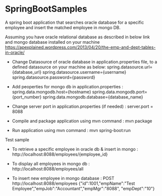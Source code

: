 # SpringBootSamples

A spring boot application that searches oracle database for a specific employee and insert the matched employee in mongo DB.

Assuming you have oracle relational database as described in below link and mongo database installed on your machine
https://apexplained.wordpress.com/2013/04/20/the-emp-and-dept-tables-in-oracle/


- Change Datasource of oracle database in application.properties file, to a defined datasource on your machine as below:
spring.datasource.url={database_url} 
spring.datasource.username={username}
spring.datasource.password={password}

- Add peoperties for mongo db in application.properties :
spring.data.mongodb.host={hostname}
spring.data.mongodb.port={port_number}
spring.data.mongodb.database={database_name}

- Change server port in application.properties (if needed) : 
server.port = 8088

- Compile and package application using mvn command : 
mvn package

- Run application using mvn command : 
mvn spring-boot:run


Test sample
- To retrieve a specific employee in oracle db & insert in mongo : 
http://localhost:8088/employees/{employee_id}

- To display all employees in mongo db : 
http://localhost:8088/employees/all

- To insert new employee in mongo database : 
POST http://localhost:8088/employees
{"id":1001,"empName":"Test Employee","empJob":"Accountant","empMgr":"8088", "empDept":"10"}
